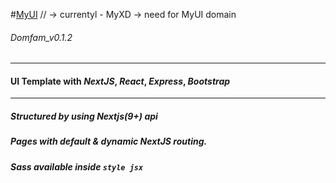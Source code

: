 #[MyUI](http://myxd.co.kr, "MyXD Link") // -> currentyl - MyXD -> need for MyUI domain
###### Domfam_v0.1.2
- - - 
#### UI Template with *NextJS*, *React*, *Express*, *Bootstrap*
- - - 

##### Structured by using Nextjs(9+) api
##### Pages with default & dynamic NextJS routing.
##### Sass available inside `style jsx`

